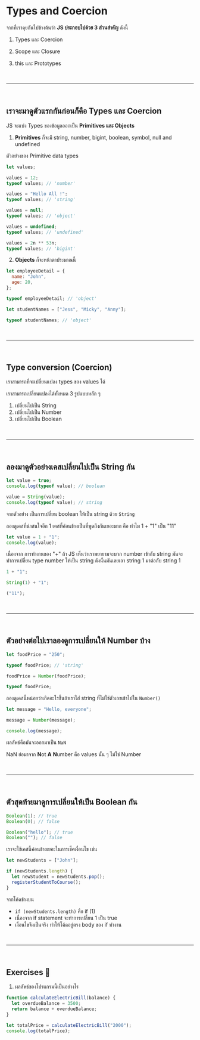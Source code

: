 # Types and Coercion

จากที่เราคุยกันไปข้างต้นว่า **JS ประกอบไปด้วย 3 ส่วนสำคัญ** ดังนี้

1. Types และ Coercion

2. Scope และ Closure

3. this และ Prototypes

<br><hr><br>

## เราจะมาดูตัวแรกกันก่อนก็คือ **Types และ Coercion**

JS จะแบ่ง Types ของข้อมูลออกเป็น **Primitives และ Objects**

1. **Primitives** ก็จะมี string, number, bigint, boolean, symbol, null and undefined

ตัวอย่างของ Primitive data types

```javascript
let values;

values = 12;
typeof values; // 'number'

values = "Hello All !";
typeof values; // 'string'

values = null;
typeof values; // 'object'

values = undefined;
typeof values; // 'undefined'

values = 2n ** 53n;
typeof values; // 'bigint'
```

2. **Objects** ก็จะหน้าตาประมาณนี้

```javascript
let employeeDetail = {
  name: "John",
  age: 20,
};

typeof employeeDetail; // 'object'

let studentNames = ["Jess", "Micky", "Anny"];

typeof studentNames; // 'object'
```

<br><hr><br>

## Type conversion (Coercion)

เราสามารถที่จะเปลี่ยนแปลง types ของ values ได้

เราสามารถเปลี่ยนแปลงได้ทั้งหมด 3 รูปแบบหลัก ๆ

1. เปลี่ยนไปเป็น String
2. เปลี่ยนไปเป็น Number
3. เปลี่ยนไปเป็น Boolean

<br><hr><br>

## ลองมาดูตัวอย่างเคสเปลี่ยนไปเป็น String กัน

```javascript
let value = true;
console.log(typeof value); // boolean

value = String(value);
console.log(typeof value); // string
```

จากตัวอย่าง เป็นการเปลี่ยน boolean ให้เป็น string ด้วย `String`

ลองดูเคสที่น่าสนใจอีก 1 เคสที่ค่อนข้างเป็นที่พูดถึงกันเยอะมาก คือ ทำไม 1 + "1" เป็น "11"

```javascript
let value = 1 + "1";
console.log(value);
```

เนื่องจาก การทำงานของ "+" ถ้า JS เห็นว่าเราพยายามจะบวก number เข้ากับ string มันจะทำการเปลี่ยน type number ให้เป็น string ดังนั้นมันเลยเอา string 1 มาต่อกับ string 1

```javascript
1 + "1";

String(1) + "1";

("11");
```

<br><hr><br>

## ตัวอย่างต่อไปเราลองดูการเปลี่ยนให้ Number บ้าง

```javascript
let foodPrice = "250";

typeof foodPrice; // 'string'

foodPrice = Number(foodPrice);

typeof foodPrice;
```

ลองดูเคสนี้หน่อยว่าเกิดอะไรขึ้่นถ้าเราใส่ string ที่ไม่ใช่ตัวเลขเข้าไปใน `Number()`

```javascript
let message = "Hello, everyone";

message = Number(message);

console.log(message);
```

ผลลัพธ์คือมันจะออกมาเป็น `NaN`

NaN ย่อมาจาก **N**ot **A** **N**umber คือ values นั้น ๆ ไม่ใช่ Number

<br><hr><br>

## ตัวสุดท้ายมาดูการเปลี่ยนให้เป็น Boolean กัน

```javascript
Boolean(1); // true
Boolean(0); // false

Boolean("hello"); // true
Boolean(""); // false
```

เราจะใช้เคสนี้ค่อนข้างเยอะในการเช็คเงื่อนไข เช่น

```javascript
let newStudents = ["John"];

if (newStudents.length) {
  let newStudent = newStudents.pop();
  registerStudentToCourse();
}
```

จากโค้ดข้างบน

- `if (newStudents.length)` คือ if (1)
- เนื่องจาก if statement จะทำการเปลี่ยน 1 เป็น true
- เงื่อนไขจึงเป็นจริง ทำให้โค้ดอยู่ตรง body ของ if ทำงาน

<br><hr><br>

## Exercises 🏅

1. ผลลัพธ์ของโปรแกรมนี้เป็นอย่างไร

```javascript
function calculateElectricBill(balance) {
  let overdueBalance = 3500;
  return balance + overdueBalance;
}

let totalPrice = calculateElectricBill("2000");
console.log(totalPrice);
```
